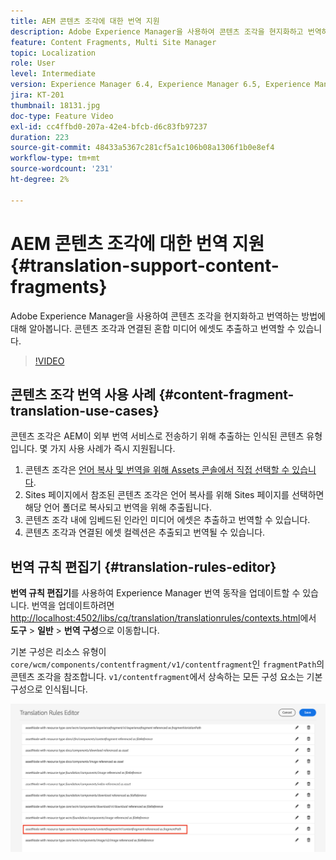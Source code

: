 ```yaml
---
title: AEM 콘텐츠 조각에 대한 번역 지원
description: Adobe Experience Manager을 사용하여 콘텐츠 조각을 현지화하고 번역하는 방법에 대해 알아봅니다. 콘텐츠 조각과 연결된 혼합 미디어 에셋도 추출하고 번역할 수 있습니다.
feature: Content Fragments, Multi Site Manager
topic: Localization
role: User
level: Intermediate
version: Experience Manager 6.4, Experience Manager 6.5, Experience Manager as a Cloud Service
jira: KT-201
thumbnail: 18131.jpg
doc-type: Feature Video
exl-id: cc4ffbd0-207a-42e4-bfcb-d6c83fb97237
duration: 223
source-git-commit: 48433a5367c281cf5a1c106b08a1306f1b0e8ef4
workflow-type: tm+mt
source-wordcount: '231'
ht-degree: 2%

---
```


# AEM 콘텐츠 조각에 대한 번역 지원 {#translation-support-content-fragments}

Adobe Experience Manager을 사용하여 콘텐츠 조각을 현지화하고 번역하는 방법에 대해 알아봅니다. 콘텐츠 조각과 연결된 혼합 미디어 에셋도 추출하고 번역할 수 있습니다.

>[!VIDEO](https://video.tv.adobe.com/v/18131?quality=12&learn=on)

## 콘텐츠 조각 번역 사용 사례 {#content-fragment-translation-use-cases}

콘텐츠 조각은 AEM이 외부 번역 서비스로 전송하기 위해 추출하는 인식된 콘텐츠 유형입니다. 몇 가지 사용 사례가 즉시 지원됩니다.

1. 콘텐츠 조각은 [언어 복사 및 번역을 위해 Assets 콘솔에서 직접 선택할 수 있습니다](https://experienceleague.adobe.com/docs/experience-manager-cloud-service/content/assets/admin/translate-assets.html).
2. Sites 페이지에서 참조된 콘텐츠 조각은 언어 복사를 위해 Sites 페이지를 선택하면 해당 언어 폴더로 복사되고 번역을 위해 추출됩니다.
3. 콘텐츠 조각 내에 임베드된 인라인 미디어 에셋은 추출하고 번역할 수 있습니다.
4. 콘텐츠 조각과 연결된 에셋 컬렉션은 추출되고 번역될 수 있습니다.

## 번역 규칙 편집기 {#translation-rules-editor}

**번역 규칙 편집기**&#x200B;를 사용하여 Experience Manager 번역 동작을 업데이트할 수 있습니다. 번역을 업데이트하려면 [http://localhost:4502/libs/cq/translation/translationrules/contexts.html](http://localhost:4502/libs/cq/translation/translationrules/contexts.html)에서 **도구** > **일반** > **번역 구성**&#x200B;으로 이동합니다.

기본 구성은 리소스 유형이 `core/wcm/components/contentfragment/v1/contentfragment`인 `fragmentPath`의 콘텐츠 조각을 참조합니다. `v1/contentfragment`에서 상속하는 모든 구성 요소는 기본 구성으로 인식됩니다.

![번역 규칙 편집기](assets/translation-configuration.png)
